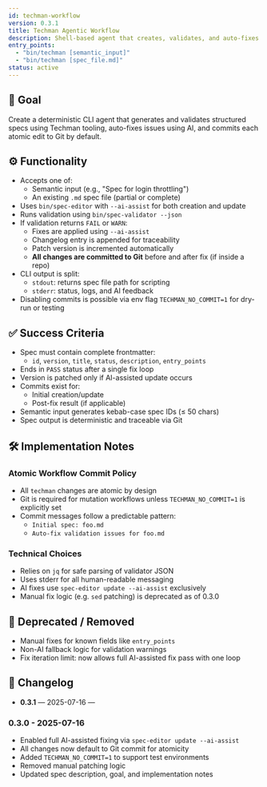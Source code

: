 ```yaml
---
id: techman-workflow
version: 0.3.1
title: Techman Agentic Workflow
description: Shell-based agent that creates, validates, and auto-fixes structured specs using Techman tools with atomic Git commits
entry_points:
  - "bin/techman [semantic_input]"
  - "bin/techman [spec_file.md]"
status: active
---
```


## 🧠 Goal

Create a deterministic CLI agent that generates and validates structured specs using Techman tooling, auto-fixes issues using AI, and commits each atomic edit to Git by default.

## ⚙️ Functionality

- Accepts one of:
  - Semantic input (e.g., "Spec for login throttling")
  - An existing `.md` spec file (partial or complete)
- Uses `bin/spec-editor` with `--ai-assist` for both creation and update
- Runs validation using `bin/spec-validator --json`
- If validation returns `FAIL` or `WARN`:
  - Fixes are applied using `--ai-assist`
  - Changelog entry is appended for traceability
  - Patch version is incremented automatically
  - **All changes are committed to Git** before and after fix (if inside a repo)
- CLI output is split:
  - `stdout`: returns spec file path for scripting
  - `stderr`: status, logs, and AI feedback
- Disabling commits is possible via env flag `TECHMAN_NO_COMMIT=1` for dry-run or testing

## ✅ Success Criteria

- Spec must contain complete frontmatter:
  - `id`, `version`, `title`, `status`, `description`, `entry_points`
- Ends in `PASS` status after a single fix loop
- Version is patched only if AI-assisted update occurs
- Commits exist for:
  - Initial creation/update
  - Post-fix result (if applicable)
- Semantic input generates kebab-case spec IDs (≤ 50 chars)
- Spec output is deterministic and traceable via Git

## 🛠️ Implementation Notes

### Atomic Workflow Commit Policy
- All `techman` changes are atomic by design
- Git is required for mutation workflows unless `TECHMAN_NO_COMMIT=1` is explicitly set
- Commit messages follow a predictable pattern:
  - `Initial spec: foo.md`
  - `Auto-fix validation issues for foo.md`

### Technical Choices
- Relies on `jq` for safe parsing of validator JSON
- Uses stderr for all human-readable messaging
- AI fixes use `spec-editor update --ai-assist` exclusively
- Manual fix logic (e.g. `sed` patching) is deprecated as of 0.3.0

## 🚫 Deprecated / Removed
- Manual fixes for known fields like `entry_points`
- Non-AI fallback logic for validation warnings
- Fix iteration limit: now allows full AI-assisted fix pass with one loop

## 🔁 Changelog

- **0.3.1** — 2025-07-16 — 

### 0.3.0 - 2025-07-16
- Enabled full AI-assisted fixing via `spec-editor update --ai-assist`
- All changes now default to Git commit for atomicity
- Added `TECHMAN_NO_COMMIT=1` to support test environments
- Removed manual patching logic
- Updated spec description, goal, and implementation notes
